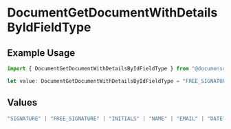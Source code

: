 # DocumentGetDocumentWithDetailsByIdFieldType

## Example Usage

```typescript
import { DocumentGetDocumentWithDetailsByIdFieldType } from "@documenso/sdk-typescript/models/operations";

let value: DocumentGetDocumentWithDetailsByIdFieldType = "FREE_SIGNATURE";
```

## Values

```typescript
"SIGNATURE" | "FREE_SIGNATURE" | "INITIALS" | "NAME" | "EMAIL" | "DATE" | "TEXT" | "NUMBER" | "RADIO" | "CHECKBOX" | "DROPDOWN"
```
